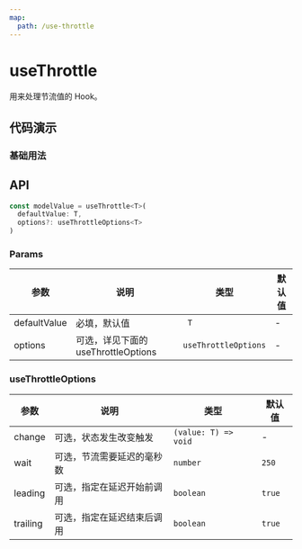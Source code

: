 ```yaml
---
map:
  path: /use-throttle
---
```


# useThrottle
用来处理节流值的 Hook。

## 代码演示

### 基础用法

<demo src="./demo/demo.vue"
  lang="vue"
  title="基础用法"
  desc="只会在输入结束 500ms 后变化。">
</demo>

## API

```javascript
const modelValue = useThrottle<T>(
  defaultValue: T,
  options?: useThrottleOptions<T>
)
```

### Params

| 参数    | 说明                               | 类型      | 默认值 |
| ------- | ---------------------------------- | --------- | ------ |
| defaultValue   | 必填，默认值                      | ` T`     | -      |
| options | 可选，详见下面的 useThrottleOptions | `useThrottleOptions` |  -  |


### useThrottleOptions

| 参数     | 说明                       | 类型      | 默认值  |
| -------- | -------------------------- | --------- | ------- |
| change     | 可选，状态发生改变触发       | `(value: T) => void`  | -  |
| wait  | 可选，节流需要延迟的毫秒数 | `number` | `250` |
| leading     | 可选，指定在延迟开始前调用       | `boolean`  | `true`  |
| trailing     | 可选，指定在延迟结束后调用       | `boolean`  | `true`  |

